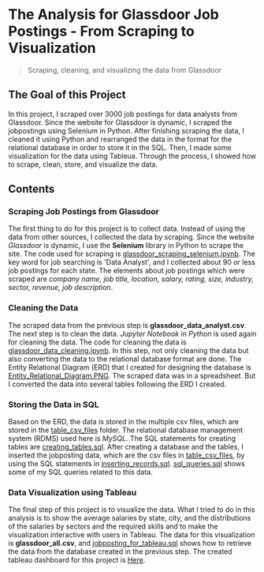 # The Analysis for Glassdoor Job Postings - From Scraping to Visualization
>  Scraping, cleaning, and visualizing the data from Glassdoor

## The Goal of this Project
In this project, I scraped over 3000 job postings for data analysts from Glassdoor. Since the website for Glassdoor is dynamic, I scraped the jobpostings using Selenium in Python.
After finishing scraping the data, I cleaned it using Python and rearranged the data in the format for the relational database in order to store it in the SQL.
Then, I made some visualization for the data using Tableua. Through the process, I showed how to scrape, clean, store, and visualize the data. 

## Contents
### Scraping Job Postings from Glassdoor
The first thing to do for this project is to collect data. Instead of using the data from other sources, I collected the data by scraping. Since the website *Glassdoor* is dynamic, I use the **Selenium** library in Python to scrape the site. The code used for scraping is [glassdoor_scraping_selenium.ipynb](https://github.com/yjeong5126/glassdoor_data_analyst/blob/master/glassdoor_scraping_selenium.ipynb). The key word for job searching is 'Data Analyst', and I collected about 90 or less job postings for each state. The elements about job postings which were scraped are *company name, job title, location, salary, rating, size, industry, sector, revenue, job description*.

### Cleaning the Data
The scraped data from the previous step is **glassdoor_data_analyst.csv**. The next step is to clean the data. *Jupyter Notebook* in *Python* is used again for cleaning the data. The code for cleaning the data is [glassdoor_data_cleaning.ipynb](https://github.com/yjeong5126/glassdoor_data_analyst/blob/master/glassdoor_data_cleaning.ipynb). In this step, not only cleaning the data but also converting the data to the relational database format are done. The Entity Relational Diagram (ERD) that I created for designing the database is [Entity_Relational_Diagram.PNG](https://github.com/yjeong5126/glassdoor_data_analyst/blob/master/Entity_Relational_Diagram.PNG). The scraped data was in a spreadsheet. But I converted the data into several tables following the ERD I created. 

### Storing the Data in SQL
Based on the ERD, the data is stored in the multiple csv files, which are stored in the [table_csv_files](https://github.com/yjeong5126/glassdoor_data_analyst/tree/master/table_csv_files) folder. The relational database management system (RDMS) used here is *MySQL*. The SQL statements for creating tables are [creating_tables.sql](https://github.com/yjeong5126/glassdoor_data_analyst/blob/master/creating_tables.sql). After creating a database and the tables, I inserted the jobposting data, which are the csv files in [table_csv_files](https://github.com/yjeong5126/glassdoor_data_analyst/tree/master/table_csv_files), by using the SQL statements in [inserting_records.sql](https://github.com/yjeong5126/glassdoor_data_analyst/blob/master/inserting_records.sql). [sql_queries.sql](https://github.com/yjeong5126/glassdoor_data_analyst/blob/master/sql_queries.sql) shows some of my SQL queries related to this data.

### Data Visualization using Tableau
The final step of this project is to visualize the data. What I tried to do in this analysis is to show the average salaries by state, city, and the distributions of the salaries by sectors and the required skills and to make the visualization interactive with users in Tableau. The data for this visualization is **glassdoor_all.csv**, and [jobposting_for_tableau.sql](https://github.com/yjeong5126/glassdoor_data_analyst/blob/master/jobposting_for_tableau.sql) shows how to retrieve the data from the database created in the previous step. The created tableau dashboard for this project is [Here](https://public.tableau.com/profile/yohan.jeong#!/vizhome/Glassdoor_DataAnalyst/Dashboard). 


